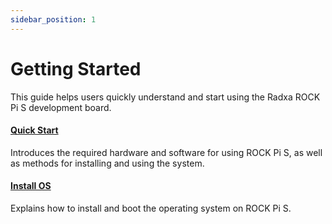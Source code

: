 ```yaml
---
sidebar_position: 1
---
```


# Getting Started

This guide helps users quickly understand and start using the Radxa ROCK Pi S development board.

#### [Quick Start](/rockpi/rockpis/getting-started/quickly-start)

Introduces the required hardware and software for using ROCK Pi S, as well as methods for installing and using the system.

#### [Install OS](/rockpi/rockpis/getting-started/install-os)

Explains how to install and boot the operating system on ROCK Pi S.
